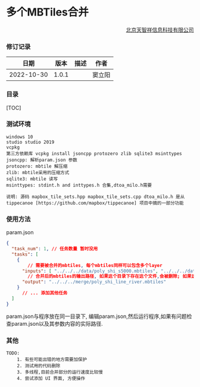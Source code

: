 # 多个MBTiles合并

<div align='right' ><a href = "http://www.tianzhixiang.com.cn" target="_blank">北京天智祥信息科技有限公司</a></div>

### 修订记录

|    日期    | 版本  | 描述 |  作者  |
| :--------: | :---: | :--: | :----: |
| 2022-10-30 | 1.0.1 |      | 窦立阳 |

### 目录
[TOC]

<div STYLE="page-break-after: always;"></div>

### 测试环境

```
windows 10
studio studio 2019
vcpkg 
第三方依赖库 vcpkg install jsoncpp protozero zlib sqlite3 msinttypes
jsoncpp: 解析param.json 参数
protozero: mbtile 解压缩
zlib: mbtile采用的压缩方式
sqlite3: mbtile 读写
msinttypes: stdint.h and inttypes.h 合集,dtoa_milo.h需要

说明: 源码 mapbox_tile_sets.hpp mapbox_tile_sets.cpp dtoa_milo.h 是从 tippecanoe [https://github.com/mapbox/tippecanoe] 项目中摘的一部分功能
```



### 使用方法

param.json

```json
{
  "task_num": 1, // 任务数量 暂时没用
  "tasks": [
    {
        // 需要被合并的mbtiles, 每个mbtiles同样可以包含多个layer
      "inputs": [ "../../../data/poly_shi_s5000.mbtiles", "../../../data/line_50river_s5000.mbtiles" ],
        // 合并后的mbtiles的输出路径, 如果这个目录下存在这个文件,会被删除; 如果这个文件被打开,或者有其他占用,程序会运行出错退出.
      "output": "../../../merge/poly_shi_line_river.mbtiles"
    }
      // ... 添加其他任务
  ]
}
```

param.json与程序放在同一目录下, 编辑param.json,然后运行程序,如果有问题检查param.json以及其参数内容的实际路径.

### 其他

```
TODO:
	1. 有些可能出错的地方需要加保护
	2. 测试用的代码删除
	3. 多线程,目前合并部分的运行速度比较慢
	4. 尝试添加 UI 界面, 方便操作
```



